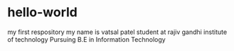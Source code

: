 # hello-world
my first respository
my name is vatsal patel
student at rajiv gandhi institute of technology
Pursuing B.E in Information Technology
